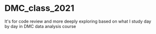 # DMC_class_2021
It's for code review and more deeply exploring based on what I study day by day in DMC data analysis course

